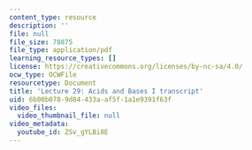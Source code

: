 ```yaml
---
content_type: resource
description: ''
file: null
file_size: 78875
file_type: application/pdf
learning_resource_types: []
license: https://creativecommons.org/licenses/by-nc-sa/4.0/
ocw_type: OCWFile
resourcetype: Document
title: 'Lecture 29: Acids and Bases I transcript'
uid: 6b00b078-9d84-433a-af5f-1a1e9391f63f
video_files:
  video_thumbnail_file: null
video_metadata:
  youtube_id: ZSv_gYLBi8E
---
```

